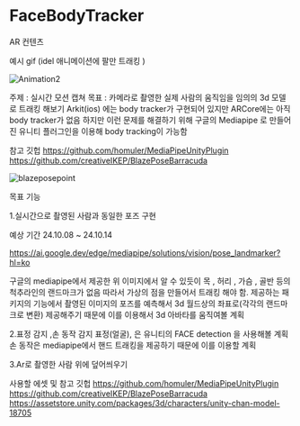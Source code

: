 # FaceBodyTracker
 AR 컨텐츠 


예시 gif (idel 애니메이션에 팔만 트래킹 )

![Animation2](https://github.com/user-attachments/assets/eec6d51d-2bdd-4c2a-ac23-7babd34f897d)

주제 : 실시간 모션 캡쳐 
목표 : 카메라로 촬영한 실제 사람의 움직임을 임의의 3d 모델로 트래킹 해보기
Arkit(ios) 에는 body tracker가 구현되어 있지만 
ARCore에는 아직 body tracker가 없음
하지만 이런 문제를 해결하기 위해 구글의 Mediapipe 로 
만들어진 유니티 플러그인을 이용해 body tracking이 가능함 

참고 깃헙
https://github.com/homuler/MediaPipeUnityPlugin
https://github.com/creativeIKEP/BlazePoseBarracuda


![blazeposepoint](https://github.com/user-attachments/assets/bd132184-7b09-4e80-a8d2-5be257c20b67)


목표 기능 

1.실시간으로 촬영된 사람과 동일한 포즈 구현

예상 기간 24.10.08 ~ 24.10.14

https://ai.google.dev/edge/mediapipe/solutions/vision/pose_landmarker?hl=ko

구글의 mediapipe에서 제공한  위 이미지에서 알 수 있듯이  목 , 허리 , 가슴 , 골반 등의 척추라인의 랜드마크가 없음 
따라서 가상의 점을 만들어서 트래킹 해야 함.
제공하는 패키지의 기능에서 촬영된 이미지의 포즈를 예측해서
 3d 월드상의 좌표로(각각의 랜드마크로 변환) 제공해주기 때문에 
이를 이용해서 3d 아바타를 움직여볼 계획


2.표정 감지 ,손 동작 감지
표정(얼굴), 은 유니티의 FACE detection 을 사용해볼 계획
손 동작은 mediapipe에서  핸드 트래킹을 제공하기 때문에 이를 이용할 계획 


3.Ar로 촬영한 사람 위에 덮어씌우기 










사용할 에셋 및 참고 깃헙
https://github.com/homuler/MediaPipeUnityPlugin
https://github.com/creativeIKEP/BlazePoseBarracuda
https://assetstore.unity.com/packages/3d/characters/unity-chan-model-18705

